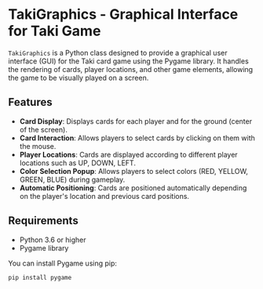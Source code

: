 # TakiGraphics - Graphical Interface for Taki Game

`TakiGraphics` is a Python class designed to provide a graphical user interface (GUI) for the Taki card game using the Pygame library. It handles the rendering of cards, player locations, and other game elements, allowing the game to be visually played on a screen.

## Features

- **Card Display**: Displays cards for each player and for the ground (center of the screen).
- **Card Interaction**: Allows players to select cards by clicking on them with the mouse.
- **Player Locations**: Cards are displayed according to different player locations such as UP, DOWN, LEFT.
- **Color Selection Popup**: Allows players to select colors (RED, YELLOW, GREEN, BLUE) during gameplay.
- **Automatic Positioning**: Cards are positioned automatically depending on the player's location and previous card positions.

## Requirements

- Python 3.6 or higher
- Pygame library

You can install Pygame using pip:
```bash
pip install pygame